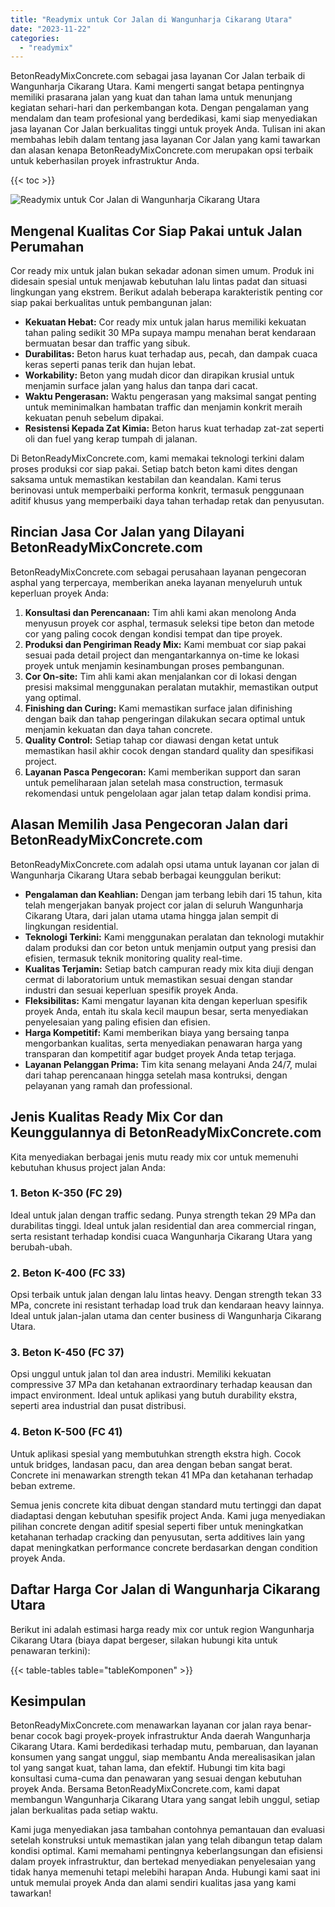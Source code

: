 ```yaml
---
title: "Readymix untuk Cor Jalan di Wangunharja Cikarang Utara"
date: "2023-11-22"
categories: 
  - "readymix"
---
```


BetonReadyMixConcrete.com sebagai jasa layanan Cor Jalan terbaik di Wangunharja Cikarang Utara. Kami mengerti sangat betapa pentingnya memiliki prasarana jalan yang kuat dan tahan lama untuk menunjang kegiatan sehari-hari dan perkembangan kota. Dengan pengalaman yang mendalam dan team profesional yang berdedikasi, kami siap menyediakan jasa layanan Cor Jalan berkualitas tinggi untuk proyek Anda. Tulisan ini akan membahas lebih dalam tentang jasa layanan Cor Jalan yang kami tawarkan dan alasan kenapa BetonReadyMixConcrete.com merupakan opsi terbaik untuk keberhasilan proyek infrastruktur Anda.

{{< toc >}}

![Readymix untuk Cor Jalan di Wangunharja Cikarang Utara](https://betoncor8.github.io/cor/harga-beton-readymix-concrete%20(45).png)

## Mengenal Kualitas Cor Siap Pakai untuk Jalan Perumahan

Cor ready mix untuk jalan bukan sekadar adonan simen umum. Produk ini didesain spesial untuk menjawab kebutuhan lalu lintas padat dan situasi lingkungan yang ekstrem. Berikut adalah beberapa karakteristik penting cor siap pakai berkualitas untuk pembangunan jalan:

- **Kekuatan Hebat:** Cor ready mix untuk jalan harus memiliki kekuatan tahan paling sedikit 30 MPa supaya mampu menahan berat kendaraan bermuatan besar dan traffic yang sibuk.
- **Durabilitas:** Beton harus kuat terhadap aus, pecah, dan dampak cuaca keras seperti panas terik dan hujan lebat.
- **Workability:** Beton yang mudah dicor dan dirapikan krusial untuk menjamin surface jalan yang halus dan tanpa dari cacat.
- **Waktu Pengerasan:** Waktu pengerasan yang maksimal sangat penting untuk meminimalkan hambatan traffic dan menjamin konkrit meraih kekuatan penuh sebelum dipakai.
- **Resistensi Kepada Zat Kimia:** Beton harus kuat terhadap zat-zat seperti oli dan fuel yang kerap tumpah di jalanan.

Di BetonReadyMixConcrete.com, kami memakai teknologi terkini dalam proses produksi cor siap pakai. Setiap batch beton kami dites dengan saksama untuk memastikan kestabilan dan keandalan. Kami terus berinovasi untuk memperbaiki performa konkrit, termasuk penggunaan aditif khusus yang memperbaiki daya tahan terhadap retak dan penyusutan.

## Rincian Jasa Cor Jalan yang Dilayani BetonReadyMixConcrete.com

BetonReadyMixConcrete.com sebagai perusahaan layanan pengecoran asphal yang terpercaya, memberikan aneka layanan menyeluruh untuk keperluan proyek Anda:

1. **Konsultasi dan Perencanaan:** Tim ahli kami akan menolong Anda menyusun proyek cor asphal, termasuk seleksi tipe beton dan metode cor yang paling cocok dengan kondisi tempat dan tipe proyek.
2. **Produksi dan Pengiriman Ready Mix:** Kami membuat cor siap pakai sesuai pada detail project dan mengantarkannya on-time ke lokasi proyek untuk menjamin kesinambungan proses pembangunan.
3. **Cor On-site:** Tim ahli kami akan menjalankan cor di lokasi dengan presisi maksimal menggunakan peralatan mutakhir, memastikan output yang optimal.
4. **Finishing dan Curing:** Kami memastikan surface jalan difinishing dengan baik dan tahap pengeringan dilakukan secara optimal untuk menjamin kekuatan dan daya tahan concrete.
5. **Quality Control:** Setiap tahap cor diawasi dengan ketat untuk memastikan hasil akhir cocok dengan standard quality dan spesifikasi project.
6. **Layanan Pasca Pengecoran:** Kami memberikan support dan saran untuk pemeliharaan jalan setelah masa construction, termasuk rekomendasi untuk pengelolaan agar jalan tetap dalam kondisi prima.

## Alasan Memilih Jasa Pengecoran Jalan dari BetonReadyMixConcrete.com

BetonReadyMixConcrete.com adalah opsi utama untuk layanan cor jalan di Wangunharja Cikarang Utara sebab berbagai keunggulan berikut:

- **Pengalaman dan Keahlian:** Dengan jam terbang lebih dari 15 tahun, kita telah mengerjakan banyak project cor jalan di seluruh Wangunharja Cikarang Utara, dari jalan utama utama hingga jalan sempit di lingkungan residential.
- **Teknologi Terkini:** Kami menggunakan peralatan dan teknologi mutakhir dalam produksi dan cor beton untuk menjamin output yang presisi dan efisien, termasuk teknik monitoring quality real-time.
- **Kualitas Terjamin:** Setiap batch campuran ready mix kita diuji dengan cermat di laboratorium untuk memastikan sesuai dengan standar industri dan sesuai keperluan spesifik proyek Anda.
- **Fleksibilitas:** Kami mengatur layanan kita dengan keperluan spesifik proyek Anda, entah itu skala kecil maupun besar, serta menyediakan penyelesaian yang paling efisien dan efisien.
- **Harga Kompetitif:** Kami memberikan biaya yang bersaing tanpa mengorbankan kualitas, serta menyediakan penawaran harga yang transparan dan kompetitif agar budget proyek Anda tetap terjaga.
- **Layanan Pelanggan Prima:** Tim kita senang melayani Anda 24/7, mulai dari tahap perencanaan hingga setelah masa kontruksi, dengan pelayanan yang ramah dan professional.

## Jenis Kualitas Ready Mix Cor dan Keunggulannya di BetonReadyMixConcrete.com

Kita menyediakan berbagai jenis mutu ready mix cor untuk memenuhi kebutuhan khusus project jalan Anda:

### 1\. Beton K-350 (FC 29)

Ideal untuk jalan dengan traffic sedang. Punya strength tekan 29 MPa dan durabilitas tinggi. Ideal untuk jalan residential dan area commercial ringan, serta resistant terhadap kondisi cuaca Wangunharja Cikarang Utara yang berubah-ubah.

### 2\. Beton K-400 (FC 33)

Opsi terbaik untuk jalan dengan lalu lintas heavy. Dengan strength tekan 33 MPa, concrete ini resistant terhadap load truk dan kendaraan heavy lainnya. Ideal untuk jalan-jalan utama dan center business di Wangunharja Cikarang Utara.

### 3\. Beton K-450 (FC 37)

Opsi unggul untuk jalan tol dan area industri. Memiliki kekuatan compressive 37 MPa dan ketahanan extraordinary terhadap keausan dan impact environment. Ideal untuk aplikasi yang butuh durability ekstra, seperti area industrial dan pusat distribusi.

### 4\. Beton K-500 (FC 41)

Untuk aplikasi spesial yang membutuhkan strength ekstra high. Cocok untuk bridges, landasan pacu, dan area dengan beban sangat berat. Concrete ini menawarkan strength tekan 41 MPa dan ketahanan terhadap beban extreme.

Semua jenis concrete kita dibuat dengan standard mutu tertinggi dan dapat diadaptasi dengan kebutuhan spesifik project Anda. Kami juga menyediakan pilihan concrete dengan aditif spesial seperti fiber untuk meningkatkan ketahanan terhadap cracking dan penyusutan, serta additives lain yang dapat meningkatkan performance concrete berdasarkan dengan condition proyek Anda.

## Daftar Harga Cor Jalan di Wangunharja Cikarang Utara

Berikut ini adalah estimasi harga ready mix cor untuk region Wangunharja Cikarang Utara (biaya dapat bergeser, silakan hubungi kita untuk penawaran terkini):

{{< table-tables table="tableKomponen" >}}

## Kesimpulan

BetonReadyMixConcrete.com menawarkan layanan cor jalan raya benar-benar cocok bagi proyek-proyek infrastruktur Anda daerah Wangunharja Cikarang Utara. Kami berdedikasi terhadap mutu, pembaruan, dan layanan konsumen yang sangat unggul, siap membantu Anda merealisasikan jalan tol yang sangat kuat, tahan lama, dan efektif. Hubungi tim kita bagi konsultasi cuma-cuma dan penawaran yang sesuai dengan kebutuhan proyek Anda. Bersama BetonReadyMixConcrete.com, kami dapat membangun Wangunharja Cikarang Utara yang sangat lebih unggul, setiap jalan berkualitas pada setiap waktu.

Kami juga menyediakan jasa tambahan contohnya pemantauan dan evaluasi setelah konstruksi untuk memastikan jalan yang telah dibangun tetap dalam kondisi optimal. Kami memahami pentingnya keberlangsungan dan efisiensi dalam proyek infrastruktur, dan bertekad menyediakan penyelesaian yang tidak hanya memenuhi tetapi melebihi harapan Anda. Hubungi kami saat ini untuk memulai proyek Anda dan alami sendiri kualitas jasa yang kami tawarkan!

